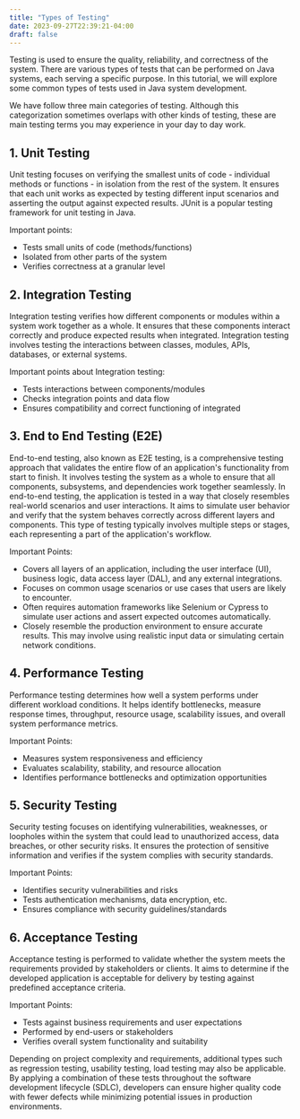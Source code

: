 ```yaml
---
title: "Types of Testing"
date: 2023-09-27T22:39:21-04:00
draft: false
---
```


Testing is used to ensure the quality, reliability, and correctness of the system. There are various types of tests that can be performed on Java systems, each serving a specific purpose. In this tutorial, we will explore some common types of tests used in Java system development.

We have follow three main categories of testing. Although this categorization sometimes overlaps with other kinds of testing, these are main testing terms you may experience in your day to day work.

## 1. Unit Testing
Unit testing focuses on verifying the smallest units of code - individual methods or functions - in isolation from the rest of the system. It ensures that each unit works as expected by testing different input scenarios and asserting the output against expected results. JUnit is a popular testing framework for unit testing in Java.

Important points:
- Tests small units of code (methods/functions)
- Isolated from other parts of the system
- Verifies correctness at a granular level

## 2. Integration Testing
Integration testing verifies how different components or modules within a system work together as a whole. It ensures that these components interact correctly and produce expected results when integrated. Integration testing involves testing the interactions between classes, modules, APIs, databases, or external systems.

Important points about Integration testing:
- Tests interactions between components/modules
- Checks integration points and data flow
- Ensures compatibility and correct functioning of integrated 

## 3. End to End Testing (E2E)
End-to-end testing, also known as E2E testing, is a comprehensive testing approach that validates the entire flow of an application's functionality from start to finish. It involves testing the system as a whole to ensure that all components, subsystems, and dependencies work together seamlessly. In end-to-end testing, the application is tested in a way that closely resembles real-world scenarios and user interactions. It aims to simulate user behavior and verify that the system behaves correctly across different layers and components. This type of testing typically involves multiple steps or stages, each representing a part of the application's workflow.

Important Points:
- Covers all layers of an application, including the user interface (UI), business logic, data access layer (DAL), and any external integrations.
- Focuses on common usage scenarios or use cases that users are likely to encounter.
- Often requires automation frameworks like Selenium or Cypress to simulate user actions and assert expected outcomes automatically.
- Closely resemble the production environment to ensure accurate results. This may involve using realistic input data or simulating certain network conditions.

## 4. Performance Testing
Performance testing determines how well a system performs under different workload conditions. It helps identify bottlenecks, measure response times, throughput, resource usage, scalability issues, and overall system performance metrics.

Important Points:
- Measures system responsiveness and efficiency
- Evaluates scalability, stability, and resource allocation
- Identifies performance bottlenecks and optimization opportunities

## 5. Security Testing
Security testing focuses on identifying vulnerabilities, weaknesses, or loopholes within the system that could lead to unauthorized access, data breaches, or other security risks. It ensures the protection of sensitive information and verifies if the system complies with security standards.

Important Points:
- Identifies security vulnerabilities and risks
- Tests authentication mechanisms, data encryption, etc.
- Ensures compliance with security guidelines/standards

## 6. Acceptance Testing
Acceptance testing is performed to validate whether the system meets the requirements provided by stakeholders or clients. It aims to determine if the developed application is acceptable for delivery by testing against predefined acceptance criteria.

Important Points:
- Tests against business requirements and user expectations
- Performed by end-users or stakeholders
- Verifies overall system functionality and suitability

Depending on project complexity and requirements, additional types such as regression testing, usability testing, load testing may also be applicable. By applying a combination of these tests throughout the software development lifecycle (SDLC), developers can ensure higher quality code with fewer defects while minimizing potential issues in production environments.
